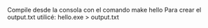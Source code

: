 Compile desde la consola con el comando make hello 
Para crear el output.txt utilicé: hello.exe > output.txt
